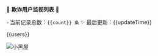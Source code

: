 🔔 **欺诈用户监视列表** 🔔

▫️ 当前记录总数：`{{count}} 条`
✨ 最后更新：{{updateTime}}

{{users}}

![小黑屋](https://img.siyouyun.eu.org/file/1740548062053_p0.png)
